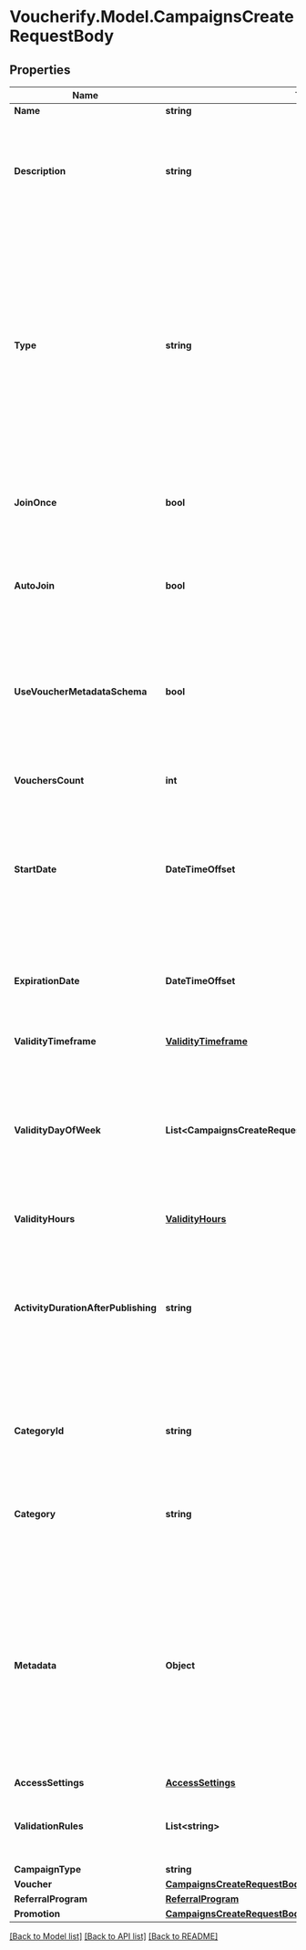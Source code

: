 # Voucherify.Model.CampaignsCreateRequestBody

## Properties

Name | Type | Description | Notes
------------ | ------------- | ------------- | -------------
**Name** | **string** | Campaign name. | [optional] 
**Description** | **string** | An optional field to keep any extra textual information about the campaign such as a campaign description and details. | [optional] 
**Type** | **string** | Defines whether the campaign can be updated with new vouchers after campaign creation or if the campaign consists of standalone vouchers.  - &#x60;AUTO_UPDATE&#x60;: the campaign is dynamic, i.e. vouchers will generate based on set criteria -  &#x60;STATIC&#x60;: vouchers need to be manually published | [optional] 
**JoinOnce** | **bool** | If this value is set to &#x60;true&#x60;, customers will be able to join the campaign only once. | [optional] 
**AutoJoin** | **bool** | Indicates whether customers will be able to auto-join a loyalty campaign if any earning rule is fulfilled. | [optional] 
**UseVoucherMetadataSchema** | **bool** | Flag indicating whether the campaign is to use the voucher&#39;s metadata schema instead of the campaign metadata schema. | [optional] 
**VouchersCount** | **int** | Total number of unique vouchers in campaign (size of campaign). | [optional] 
**StartDate** | **DateTimeOffset** | Activation timestamp defines when the campaign starts to be active in ISO 8601 format. Campaign is *inactive before* this date.  | [optional] 
**ExpirationDate** | **DateTimeOffset** | Expiration timestamp defines when the campaign expires in ISO 8601 format.  Campaign is *inactive after* this date. | [optional] 
**ValidityTimeframe** | [**ValidityTimeframe**](ValidityTimeframe.md) |  | [optional] 
**ValidityDayOfWeek** | **List&lt;CampaignsCreateRequestBody.ValidityDayOfWeekEnum&gt;** | Integer array corresponding to the particular days of the week in which the voucher is valid.  - &#x60;0&#x60; Sunday - &#x60;1&#x60; Monday - &#x60;2&#x60; Tuesday - &#x60;3&#x60; Wednesday - &#x60;4&#x60; Thursday - &#x60;5&#x60; Friday - &#x60;6&#x60; Saturday | [optional] 
**ValidityHours** | [**ValidityHours**](ValidityHours.md) |  | [optional] 
**ActivityDurationAfterPublishing** | **string** | Defines the amount of time the vouchers will be active after publishing. The value is shown in the ISO 8601 format. For example, a voucher with the value of P24D will be valid for a duration of 24 days. | [optional] 
**CategoryId** | **string** | Unique category ID that this campaign belongs to. Either pass this parameter OR the &#x60;category&#x60;. | [optional] 
**Category** | **string** | The category assigned to the campaign. Either pass this parameter OR the &#x60;category_id&#x60;. | [optional] 
**Metadata** | **Object** | The metadata object stores all custom attributes assigned to the campaign. A set of key/value pairs that you can attach to a campaign object. It can be useful for storing additional information about the campaign in a structured format. | [optional] 
**AccessSettings** | [**AccessSettings**](AccessSettings.md) |  | [optional] 
**ValidationRules** | **List&lt;string&gt;** | Array containing the ID of the validation rule associated with the promotion tier. | [optional] 
**CampaignType** | **string** |  | [optional] 
**Voucher** | [**CampaignsCreateRequestBodyVoucher**](CampaignsCreateRequestBodyVoucher.md) |  | [optional] 
**ReferralProgram** | [**ReferralProgram**](ReferralProgram.md) |  | [optional] 
**Promotion** | [**CampaignsCreateRequestBodyPromotion**](CampaignsCreateRequestBodyPromotion.md) |  | [optional] 

[[Back to Model list]](../../README.md#documentation-for-models) [[Back to API list]](../../README.md#documentation-for-api-endpoints) [[Back to README]](../../README.md)

